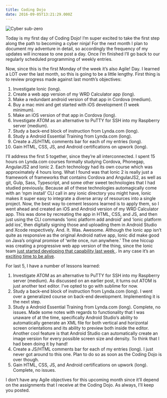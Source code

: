 ```yaml
---
title: Coding Dojo
date: 2016-09-05T13:21:29.000Z
---
```

![Cyber sub-zero](/blog-v3/assets/cyber.jpg)

Today is my first day of Coding Dojo! I’m super excited to take the first step along the path to becoming a cyber ninja!  For the next month I plan to document my adventure in detail, so accordingly the frequency of my updates will increase to one post a day.  Once I’m finished I’ll go back to our regularly scheduled programming of weekly entries.  

Now, since this is the first Monday of the week it’s also Agile! Day.  I learned a LOT over the last month, so this is going to be a little lengthy.  First thing is to review progress made against last month’s objectives:

1. Investigate Ionic (long).  
2. Create a web app version of my WRD Calculator app (long).
3. Make a redundant android version of that app in Cordova (medium).
4. Buy a mac mini and get started with iOS development (1 week minimum).
5. Make an iOS version of that app in Cordova (long).
6. Investigate ATOM as an alternative to PuTTY for SSH into my Raspberry server (medium).
7. Study a back-end block of instruction from Lynda.com (long).
8. Study a Android Essential Training from Lynda.com (long).
9. Create a JS/HTML comments bar for each of my entries (long).
10. Gain HTML, CSS, JS, and Android certifications on upwork (long).

I’ll address the first 5 together, since they’re all interconnected.  I spent 15 hours on Lynda.com courses formally studying Cordova, Phonegap, AngularJS2 and Ionic 2.  Each technology had its own course which was approximately 4 hours long.  What I found was that Ionic 2 is really just a framework of frameworks that contains Cordova and AngularJS2, as well as git, Gulp, Sass, Typescript, and some other sweet technologies that I had studied previously.  Because all of these technologies automagically come with an ‘npm install’ CLI call in any ionic directory you might have, Ionic makes it super easy to integrate a diverse array of resources into a single project.  Now, the best way to cement lessons learned is to apply them, so I went ahead and created an iOS and Android version of my WRD Calculator app.  This was done by recreating the app in HTML, CSS, and JS, and then just using the CLI commands ‘ionic platform add android’ and ‘ionic platform add ios’, then digitally signing those and uploading them in Android Studio and Xcode respectively.  And. It. Was. Awesome.  Although the Ionic app isn’t quite as responsive as the original Android native app, Ionic did make good on Java’s original promise of ‘write once, run anywhere.’  The one hiccup was creating a progressive web app version of the thing, since the Ionic team <a href=”http://www.joshmorony.com/talking-progressive-web-apps-with-ionics-justin-willis/” title="Ionic PWA article" target="_blank" rel="external"> just started developing that capability last week </a>.  In any case it’s an <a class="various fancybox.iframe" data-fancybox-title="What a time to be alive" href="https://www.youtube.com/embed/qu32fBkiHFE?enablejsapi=1&wmode=opaque&autoplay=1">exciting time to be alive</a>.  

For last 5, I have a number of lessons learned:

1. Investigate ATOM as an alternative to PuTTY for SSH into my Raspberry server (medium).  As discussed on an earlier post, it turns out ATOM is just another text editor.  I’ve opted to go with sublime for now.
2. Study a back-end block of instruction from Lynda.com (long). I went over a generalized course on back-end development.  Implementing it is the next step.
3. Study a Android Essential Training from Lynda.com (long). Complete, no issues.  Made some notes with regards to functionality that I was unaware of at the time, specifically Android Studio’s ability to automatically generate an XML file for both vertical and horizontal screen orientations and its ability to preview both inside the editor.  Another cool feature is that Android Studio can automatically create an image version for every possible screen size and density.  To think that I had been doing it by hand!
4. Create a JS/HTML comments bar for each of my entries (long).  I just never got around to this one.  Plan to do so as soon as the Coding Dojo is over though.
5. Gain HTML, CSS, JS, and Android certifications on upwork (long). Complete, no issues.

I don’t have any Agile objectives for this upcoming month since it’ll depend on the assignments that I receive at the Coding Dojo.  As always, I’ll keep you posted.
